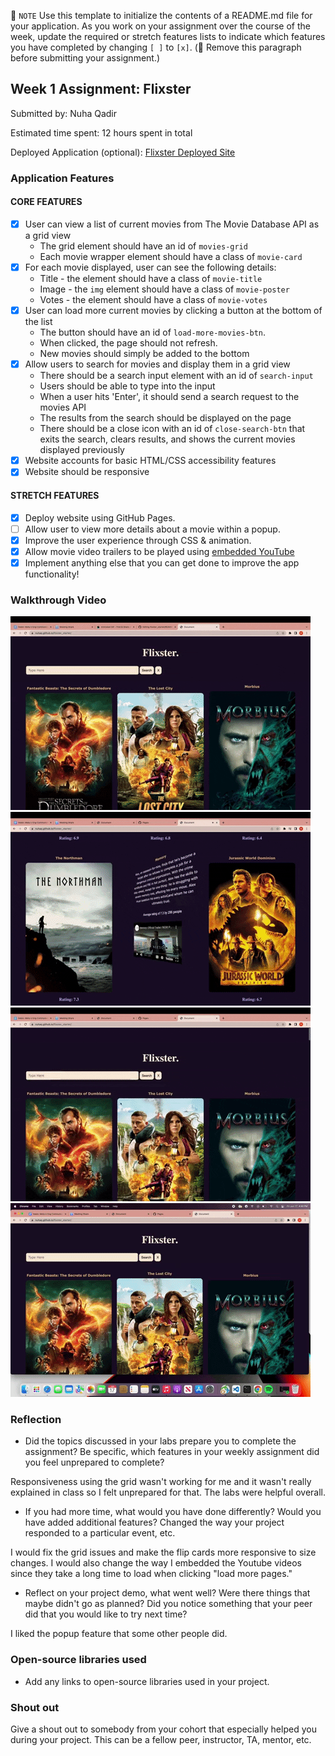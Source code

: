 📝 `NOTE` Use this template to initialize the contents of a README.md file for your application. As you work on your assignment over the course of the week, update the required or stretch features lists to indicate which features you have completed by changing `[ ]` to `[x]`. (🚫 Remove this paragraph before submitting your assignment.)

## Week 1 Assignment: Flixster

Submitted by: Nuha Qadir

Estimated time spent: 12 hours spent in total

Deployed Application (optional): [Flixster Deployed Site](https://nuhaq.github.io/flixster_starter/)

### Application Features

#### CORE FEATURES

- [X] User can view a list of current movies from The Movie Database API as a grid view
  - The grid element should have an id of `movies-grid`
  - Each movie wrapper element should have a class of `movie-card`
- [X] For each movie displayed, user can see the following details:
  - Title - the element should have a class of `movie-title`
  - Image - the `img` element should have a class of `movie-poster`
  - Votes - the element should have a class of `movie-votes`
- [X] User can load more current movies by clicking a button at the bottom of the list
  - The button should have an id of `load-more-movies-btn`.
  - When clicked, the page should not refresh.
  - New movies should simply be added to the bottom
- [X] Allow users to search for movies and display them in a grid view
  - There should be a search input element with an id of `search-input`
  - Users should be able to type into the input
  - When a user hits 'Enter', it should send a search request to the movies API
  - The results from the search should be displayed on the page
  - There should be a close icon with an id of `close-search-btn` that exits the search, clears results, and shows the current movies displayed previously
- [X] Website accounts for basic HTML/CSS accessibility features
- [X] Website should be responsive

#### STRETCH FEATURES

- [X] Deploy website using GitHub Pages. 
- [ ] Allow user to view more details about a movie within a popup.
- [X] Improve the user experience through CSS & animation.
- [X] Allow movie video trailers to be played using [embedded YouTube](https://support.google.com/youtube/answer/171780?hl=en)
- [X] Implement anything else that you can get done to improve the app functionality!

### Walkthrough Video

![](https://github.com/nuhaq/flixster_starter/blob/main/flip.gif)
![](https://github.com/nuhaq/flixster_starter/blob/main/load.gif)
![](https://github.com/nuhaq/flixster_starter/blob/main/search.gif)
![](https://github.com/nuhaq/flixster_starter/blob/main/size.gif)

### Reflection

* Did the topics discussed in your labs prepare you to complete the assignment? Be specific, which features in your weekly assignment did you feel unprepared to complete?

Responsiveness using the grid wasn't working for me and it wasn't really explained in class so I felt unprepared for that. The labs were helpful overall. 

* If you had more time, what would you have done differently? Would you have added additional features? Changed the way your project responded to a particular event, etc.
  
I would fix the grid issues and make the flip cards more responsive to size changes. I would also change the way I embedded the Youtube videos since they take a long time to load when clicking "load more pages."

* Reflect on your project demo, what went well? Were there things that maybe didn't go as planned? Did you notice something that your peer did that you would like to try next time?

I liked the popup feature that some other people did. 

### Open-source libraries used

- Add any links to open-source libraries used in your project.

### Shout out

Give a shout out to somebody from your cohort that especially helped you during your project. This can be a fellow peer, instructor, TA, mentor, etc.
